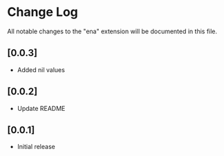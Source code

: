 # Change Log

All notable changes to the "ena" extension will be documented in this file.

## [0.0.3]

- Added nil values

## [0.0.2]

- Update README

## [0.0.1]

- Initial release
